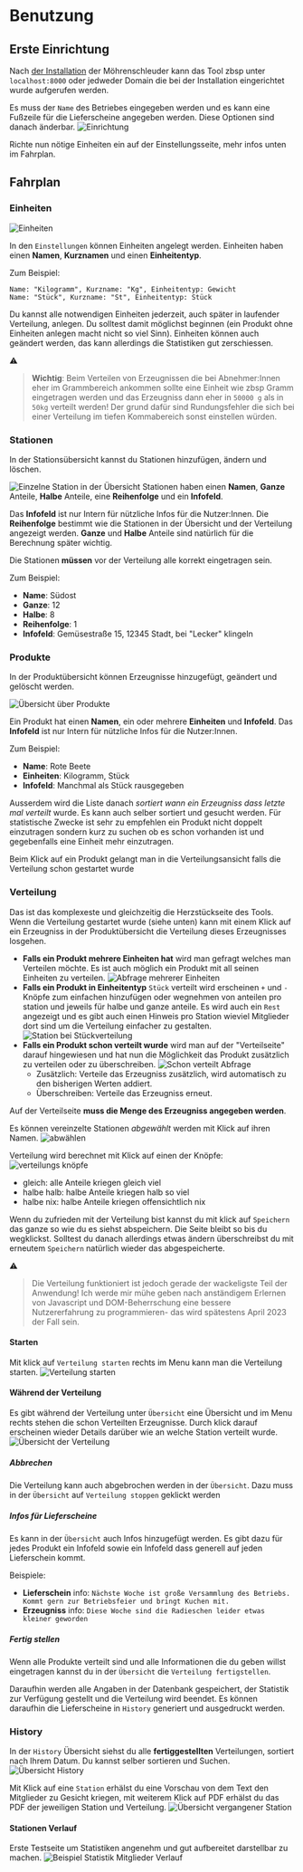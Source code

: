 # Benutzung


## Erste Einrichtung

Nach [der Installation](./Installation.md) der Möhrenschleuder kann das Tool zbsp unter `localhost:8000` oder jedweder Domain die bei der Installation eingerichtet wurde aufgerufen werden.

Es muss der `Name` des Betriebes eingegeben werden und es kann eine Fußzeile für die Lieferscheine angegeben werden.
Diese Optionen sind danach änderbar.
![Einrichtung](images/first_setup.png)

Richte nun nötige Einheiten ein auf der Einstellungsseite, mehr infos unten im Fahrplan.

## Fahrplan

### Einheiten

![Einheiten](images/units.png)

In den `Einstellungen` können Einheiten angelegt werden. Einheiten haben einen **Namen**, **Kurznamen** und einen **Einheitentyp**.

Zum Beispiel:

```
Name: "Kilogramm", Kurzname: "Kg", Einheitentyp: Gewicht
Name: "Stück", Kurzname: "St", Einheitentyp: Stück
```

Du kannst alle notwendigen Einheiten jederzeit, auch später in laufender Verteilung, anlegen. Du solltest damit möglichst beginnen (ein Produkt ohne Einheiten anlegen macht nicht so viel Sinn).
 Einheiten können auch geändert werden, das kann allerdings die Statistiken gut zerschiessen.

:warning:
>  **Wichtig**: Beim Verteilen von Erzeugnissen die bei Abnehmer:Innen eher im Grammbereich ankommen sollte eine Einheit wie zbsp Gramm eingetragen werden und das Erzeugniss dann eher in `50000 g` als in `50kg` verteilt werden! Der grund dafür sind Rundungsfehler die sich bei einer Verteilung im tiefen Kommabereich sonst einstellen würden.


### Stationen

In der Stationsübersicht kannst du Stationen hinzufügen, ändern und löschen.

![Einzelne Station in der Übersicht](images/single_station_overview.png)
Stationen haben einen **Namen**, **Ganze** Anteile, **Halbe** Anteile, eine **Reihenfolge** und ein **Infofeld**.


Das **Infofeld** ist nur Intern für nützliche Infos für die Nutzer:Innen.
Die **Reihenfolge** bestimmt wie die Stationen in der Übersicht und der Verteilung angezeigt werden.
**Ganze** und **Halbe** Anteile sind natürlich für die Berechnung später wichtig.

Die Stationen **müssen** vor der Verteilung alle korrekt eingetragen sein.

Zum Beispiel:

 * **Name**: Südost
 * **Ganze**: 12
 * **Halbe**: 8
 * **Reihenfolge**: 1
 * **Infofeld**: Gemüsestraße 15, 12345 Stadt, bei "Lecker" klingeln


### Produkte

In der Produktübersicht können Erzeugnisse hinzugefügt, geändert und gelöscht werden.

![Übersicht über Produkte](images/products.png)

Ein Produkt hat einen **Namen**, ein oder mehrere **Einheiten** und **Infofeld**.
Das **Infofeld** ist nur Intern für nützliche Infos für die Nutzer:Innen.

Zum Beispiel:

 * **Name**: Rote Beete
 * **Einheiten**: Kilogramm, Stück
 * **Infofeld**: Manchmal als Stück rausgegeben

Ausserdem wird die Liste danach *sortiert wann ein Erzeugniss dass letzte mal verteilt* wurde. Es kann auch selber sortiert und gesucht werden. Für statistische Zwecke ist sehr zu empfehlen ein Produkt nicht doppelt einzutragen sondern kurz zu suchen ob es schon vorhanden ist und gegebenfalls eine Einheit mehr einzutragen.


Beim Klick auf ein Produkt gelangt man in die Verteilungsansicht falls die Verteilung schon gestartet wurde


### Verteilung

Das ist das komplexeste und gleichzeitig die Herzstückseite des Tools.
Wenn die Verteilung gestartet wurde (siehe unten) kann mit einem Klick auf ein Erzeugniss in der Produktübersicht die Verteilung dieses Erzeugnisses losgehen.

 - **Falls ein Produkt mehrere Einheiten hat** wird man gefragt welches man Verteilen möchte. Es ist auch möglich ein Produkt mit all seinen Einheiten zu verteilen. ![Abfrage mehrerer Einheiten](images/distribute_multiple_units.png)
 - **Falls ein Produkt in Einheitentyp** `Stück` verteilt wird erscheinen `+` und `-` Knöpfe zum einfachen hinzufügen oder wegnehmen von anteilen pro station und jeweils für halbe und ganze anteile. Es wird auch ein `Rest` angezeigt und es gibt auch einen Hinweis pro Station wieviel Mitglieder dort sind um die Verteilung einfacher zu gestalten. ![Station bei Stückverteilung](images/distribute_in_pieces.png)
 - **Falls ein Produkt schon verteilt wurde** wird man auf der "Verteilseite" darauf hingewiesen und hat nun die Möglichkeit das Produkt zusätzlich zu verteilen oder zu überschreiben.
	![Schon verteilt Abfrage](images/already_distributed.png)
	  - Zusätzlich: Verteile das Erzeugniss zusätzlich, wird automatisch zu den bisherigen Werten addiert.
	  - Überschreiben: Verteile das Erzeugniss erneut.

Auf der Verteilseite **muss die Menge des Erzeugniss angegeben werden**.

Es können vereinzelte Stationen *abgewählt* werden mit Klick auf ihren Namen.
![abwählen](images/disable_station.png)

Verteilung wird berechnet mit Klick auf einen der Knöpfe:
 ![verteilungs knöpfe](images/distribute_buttons.png)
 * gleich: alle Anteile kriegen gleich viel
 * halbe halb: halbe Anteile kriegen halb so viel
 * halbe nix: halbe Anteile kriegen offensichtlich nix

Wenn du zufrieden mit der Verteilung bist kannst du mit klick auf `Speichern` das ganze so wie du es siehst abspeichern. Die Seite bleibt so bis du wegklickst. Solltest du danach allerdings etwas ändern überschreibst du mit erneutem `Speichern` natürlich wieder das abgespeicherte.

:warning:
> Die Verteilung funktioniert ist jedoch gerade der wackeligste Teil der Anwendung! Ich werde mir mühe geben nach anständigem Erlernen von Javascript und DOM-Beherrschung eine bessere Nutzererfahrung zu programmieren- das wird spätestens April 2023 der Fall sein.


#### Starten

Mit klick auf `Verteilung starten` rechts im Menu kann man die Verteilung starten.
![Verteilung starten](images/start_distribution.png)

#### Während der Verteilung

Es gibt während der Verteilung unter `Übersicht` eine Übersicht und im Menu rechts stehen die schon Verteilten Erzeugnisse. Durch klick darauf erscheinen wieder Details darüber wie an welche Station verteilt wurde.
![Übersicht der Verteilung](images/distribution_overview.png)

##### Abbrechen

Die Verteilung kann auch abgebrochen werden in der `Übersicht`. Dazu muss in der `Übersicht` auf `Verteilung stoppen` geklickt werden

##### Infos für Lieferscheine

Es kann in der `Übersicht` auch Infos hinzugefügt werden. Es gibt dazu für jedes Produkt ein Infofeld sowie ein Infofeld dass generell auf jeden Lieferschein kommt.

Beispiele:

 * **Lieferschein** info: `Nächste Woche ist große Versammlung des Betriebs. Kommt gern zur Betriebsfeier und bringt Kuchen mit.`
 * **Erzeugniss** info: `Diese Woche sind die Radieschen leider etwas kleiner geworden`


##### Fertig stellen

Wenn alle Produkte verteilt sind und alle Informationen die du geben willst eingetragen kannst du in der `Übersicht` die `Verteilung fertigstellen`.

Daraufhin werden alle Angaben in der Datenbank gespeichert, der Statistik zur Verfügung gestellt und die Verteilung wird beendet. Es können daraufhin die Lieferscheine in `History` generiert und ausgedruckt werden.


### History

In der `History` Übersicht siehst du alle **fertiggestellten** Verteilungen, sortiert nach Ihrem Datum. Du kannst selber sortieren und Suchen.
![Übersicht History](images/history_overview.png)

Mit Klick auf eine `Station` erhälst du eine Vorschau von dem Text den Mitglieder zu Gesicht kriegen, mit weiterem Klick auf PDF erhälst du das PDF der jeweiligen Station und Verteilung.
![Übersicht vergangener Station](images/history_station_overview.png)

#### Stationen Verlauf

Erste Testseite um Statistiken angenehm und gut aufbereitet darstellbar zu machen.
![Beispiel Statistik Mitglieder Verlauf](images/plot_station_members.png)

